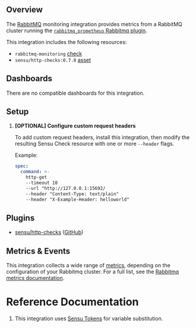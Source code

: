 ## Overview

<!-- Sensu Integration description; supports markdown -->

The [RabbitMQ] monitoring integration provides metrics from a RabbitMQ cluster running the [`rabbitmq_prometheus` Rabbitmq plugin](https://www.rabbitmq.com/prometheus.html#installation).

[RabbitMQ]: https://www.rabbitmq.com

<!-- Provide a high level overview of the integration contents (e.g. checks, filters, mutators, handlers, assets, etc) -->

This integration includes the following resources:

* `rabbitmq-monitoring` [check]
* `sensu/http-checks:0.7.0` [asset]

## Dashboards

<!-- List of compatible dashboards w/ screenshots (supports png, jpeg, and gif images; relative paths only; e.g. `![](img/dashboard-1.png)` )-->

<!-- This integration is compatible with the [{{dashboard_name}}][{{dashboard_link}}] (included w/ [Sensu Plus][sensu-plus]). -->

<!-- ![](img/dashboard.png) -->

There are no compatible dashboards for this integration.

## Setup

<!-- Sensu Integration setup instructions, including Sensu agent configuration and external component configuration -->
<!-- EXAMPLE: what configuration (if any) is required in a third-party service to enable monitoring? -->

1. **[OPTIONAL] Configure custom request headers**

   To add custom request headers, install this integration, then modify the resulting Sensu Check resource with one or more `--header` flags.

   Example:

   ```yaml
   spec:
     command: >-
       http-get
       --timeout 10
       --url "http://127.0.0.1:15692/
       --header "Content-Type: text/plain"
       --header "X-Example-Header: helloworld"
   ```

## Plugins

<!-- Links to any Sensu Integration dependencies (i.e. Sensu Plugins) -->

- [sensu/http-checks][http-checks-bonsai] ([GitHub][http-checks-github])

## Metrics & Events

<!-- List of all metrics or events collected by this integration. -->

This integration collects a wide range of [metrics], depending on the configuration of your Rabbitmq cluster. For a full list, see the [Rabbitmq metrics documentation](https://www.rabbitmq.com/monitoring.html#rabbitmq-metrics).

# Reference Documentation

<!-- Please provide links to any relevant reference documentation to help users learn more and/or troubleshoot this integration; specifically including any third-party software documentation. -->

1. This integration uses [Sensu Tokens][tokens] for variable substitution.

<!-- Links -->
[entity]: https://docs.sensu.io/sensu-go/latest/observability-pipeline/observe-entities/entities/
[check]: https://docs.sensu.io/sensu-go/latest/observability-pipeline/observe-schedule/checks/
[asset]: https://docs.sensu.io/sensu-go/latest/plugins/assets/
[subscription]: https://docs.sensu.io/sensu-go/latest/observability-pipeline/observe-schedule/subscriptions/
[subscriptions]: https://docs.sensu.io/sensu-go/latest/observability-pipeline/observe-schedule/subscriptions/
[agents]: https://docs.sensu.io/sensu-go/latest/observability-pipeline/observe-schedule/agent/
[annotation]: https://docs.sensu.io/sensu-go/latest/observability-pipeline/observe-schedule/agent/#general-configuration-flags
[plugins]: https://docs.sensu.io/sensu-go/latest/plugins/
[metrics]: https://docs.sensu.io/sensu-go/latest/observability-pipeline/observe-schedule/metrics/
[handler]: https://docs.sensu.io/sensu-go/latest/observability-pipeline/observe-process/handlers/
[pipeline]: https://docs.sensu.io/sensu-go/latest/observability-pipeline/observe-process/pipelines/
[secret]: https://docs.sensu.io/sensu-go/latest/operations/manage-secrets/secrets/
[secrets]: https://docs.sensu.io/sensu-go/latest/operations/manage-secrets/secrets/
[tokens]: https://docs.sensu.io/sensu-go/latest/observability-pipeline/observe-schedule/tokens/
[sensu-plus]: https://sensu.io/features/analytics
[http-checks-bonsai]: https://bonsai.sensu.io/assets/sensu/http-checks
[http-checks-github]: https://github.com/sensu/http-checks
